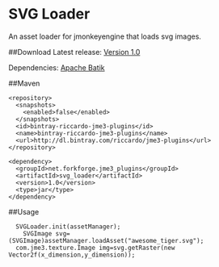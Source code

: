 # SVG Loader
An asset loader for jmonkeyengine that loads svg images.

##Download 
Latest release: [Version 1.0](https://bintray.com/artifact/download/riccardo/jme3-plugins/net/forkforge/jme3_plugins/svg_loader/1.0/svg_loader-1.0.jar)

Dependencies: [Apache Batik](http://apache.panu.it/xmlgraphics/batik/binaries/)

##Maven
```
<repository>
  <snapshots>
    <enabled>false</enabled>
  </snapshots>
  <id>bintray-riccardo-jme3-plugins</id>
  <name>bintray-riccardo-jme3-plugins</name>
  <url>http://dl.bintray.com/riccardo/jme3-plugins</url>
</repository>
```

```
<dependency>
  <groupId>net.forkforge.jme3_plugins</groupId>
  <artifactId>svg_loader</artifactId>
  <version>1.0</version>
  <type>jar</type>
</dependency>
```

##Usage
```
  SVGLoader.init(assetManager);
	SVGImage svg=(SVGImage)assetManager.loadAsset("awesome_tiger.svg");
  com.jme3.texture.Image img=svg.getRaster(new Vector2f(x_dimension,y_dimension));
```
